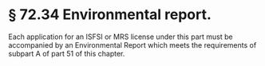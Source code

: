 # § 72.34   Environmental report.

Each application for an ISFSI or MRS license under this part must be accompanied by an Environmental Report which meets the requirements of subpart A of part 51 of this chapter.




